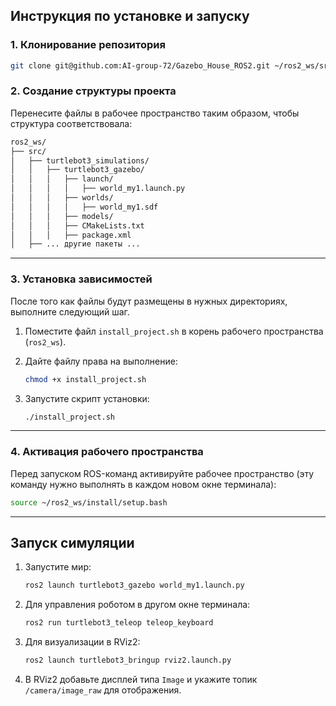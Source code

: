 ## **Инструкция по установке и запуску**

### **1. Клонирование репозитория**
```bash
git clone git@github.com:AI-group-72/Gazebo_House_ROS2.git ~/ros2_ws/src
```

### **2. Создание структуры проекта**
Перенесите файлы в рабочее пространство таким образом, чтобы структура соответствовала:
```bash
ros2_ws/
├── src/
│   ├── turtlebot3_simulations/
│   │   ├── turtlebot3_gazebo/
│   │   │   ├── launch/
│   │   │   │   ├── world_my1.launch.py
│   │   │   ├── worlds/
│   │   │   │   ├── world_my1.sdf
│   │   │   ├── models/
│   │   │   ├── CMakeLists.txt
│   │   │   ├── package.xml
│   ├── ... другие пакеты ...
```

---

### **3. Установка зависимостей**
После того как файлы будут размещены в нужных директориях, выполните следующий шаг.

1. Поместите файл `install_project.sh` в корень рабочего пространства (`ros2_ws`).
2. Дайте файлу права на выполнение:

   ```bash
   chmod +x install_project.sh
   ```
3. Запустите скрипт установки:

   ```bash
   ./install_project.sh
   ```

---

### **4. Активация рабочего пространства**
Перед запуском ROS-команд активируйте рабочее пространство (эту команду нужно выполнять в каждом новом окне терминала):
```bash
source ~/ros2_ws/install/setup.bash
```

---

## **Запуск симуляции**

1. Запустите мир:
   ```bash
   ros2 launch turtlebot3_gazebo world_my1.launch.py
   ```

2. Для управления роботом в другом окне терминала:
   ```bash
   ros2 run turtlebot3_teleop teleop_keyboard
   ```

3. Для визуализации в RViz2:
   ```bash
   ros2 launch turtlebot3_bringup rviz2.launch.py
   ```

4. В RViz2 добавьте дисплей типа `Image` и укажите топик `/camera/image_raw` для отображения.



